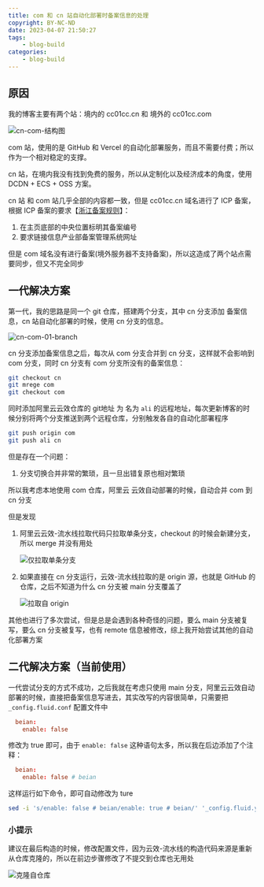 ```yaml
---
title: com 和 cn 站自动化部署时备案信息的处理
copyright: BY-NC-ND
date: 2023-04-07 21:50:27
tags:
    - blog-build
categories:
    - blog-build
---
```


## 原因

我的博客主要有两个站：境内的 cc01cc.cn 和 境外的 cc01cc.com

![cn-com-结构图](https://v01.static.cc01cc.cn/cn-com-01.jpg)

com 站，使用的是 GitHub 和 Vercel 的自动化部署服务，而且不需要付费；所以作为一个相对稳定的支撑。

cn 站，在境内我没有找到免费的服务，所以从定制化以及经济成本的角度，使用 DCDN + ECS + OSS 方案。

cn 站 和 com 站几乎全部的内容都一致，但是 cc01cc.cn 域名进行了 ICP 备案，根据 ICP 备案的要求【[浙江备案规则](https://help.aliyun.com/document_detail/50264.html#section-z5r-zxv-7ro)】：

1. 在主页底部的中央位置标明其备案编号
2. 要求链接信息产业部备案管理系统网址

但是 com 域名没有进行备案(境外服务器不支持备案)，所以这造成了两个站点需要同步，但又不完全同步

## 一代解决方案

第一代，我的思路是同一个 git 仓库，搭建两个分支，其中 cn 分支添加 备案信息，cn 站自动化部署的时候，使用 cn 分支的信息。

![cn-com-01-branch](https://v01.static.cc01cc.cn/cn-com-01-branch.jpg)

cn 分支添加备案信息之后，每次从 com 分支合并到 cn 分支，这样就不会影响到 com 分支，同时 cn 分支有 com 分支所没有的备案信息：

```bash
git checkout cn
git mrege com
git checkout com
```

同时添加阿里云云效仓库的 git地址 为 名为 `ali` 的远程地址，每次更新博客的时候分别将两个分支推送到两个远程仓库，分别触发各自的自动化部署程序

```bash
git push origin com
git push ali cn
```

但是存在一个问题：

1. 分支切换合并非常的繁琐，且一旦出错复原也相对繁琐

所以我考虑本地使用 com 仓库，阿里云 云效自动部署的时候，自动合并 com 到 cn 分支

但是发现

1. 阿里云云效-流水线拉取代码只拉取单条分支，checkout 的时候会新建分支，所以 merge 并没有用处

    ![仅拉取单条分支](https://v01.static.cc01cc.cn/20230407225029.png)

2. 如果直接在 cn 分支运行，云效-流水线拉取的是 origin 源，也就是 GitHub 的仓库，之后不知道为什么 cn 分支被 main 分支覆盖了

    ![拉取自 origin](https://v01.static.cc01cc.cn/20230407225537.png)

其他也进行了多次尝试，但是总是会遇到各种奇怪的问题，要么 main 分支被复写，要么 cn 分支被复写，也有 remote 信息被修改，综上我开始尝试其他的自动化部署方案

## 二代解决方案（当前使用）

一代尝试分支的方式不成功，之后我就在考虑只使用 main 分支，阿里云云效自动部署的时候，直接把备案信息写进去，其实改写的内容很简单，只需要把 `_config.fluid.conf` 配置文件中

```conf
  beian:
    enable: false
```

修改为 true 即可，由于 `enable: false` 这种语句太多，所以我在后边添加了个注释：

```conf
  beian:
    enable: false # beian
```

这样运行如下命令，即可自动修改为 ture

```bash
sed -i 's/enable: false # beian/enable: true # beian/' '_config.fluid.yml'
```

### 小提示

建议在最后构造的时候，修改配置文件，因为云效-流水线的构造代码来源是重新从仓库克隆的，所以在前边步骤修改了不提交到仓库也无用处

![克隆自仓库](https://v01.static.cc01cc.cn/20230407230735.png)

<!--
Copyright © 2023-2024 [cc01cc](https://github.com/cc01cc)

本页面采用 [知识共享署名-非商业性使用 4.0 国际许可协议](http://creativecommons.org/licenses/by-nc/4.0/) 进行许可。

转载请注明原始地址：<https://cc01cc.com/>
-->